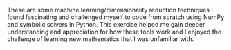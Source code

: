 These are some machine learning/dimensionality reduction techniques I found fascinating and challenged myself to code from scratch 
using NumPy and symbolic solvers in Python. This exercise helped me gain deeper understanding and appreciation for how these tools work and I enjoyed the challenge of learning new mathematics that I was unfamiliar with.
